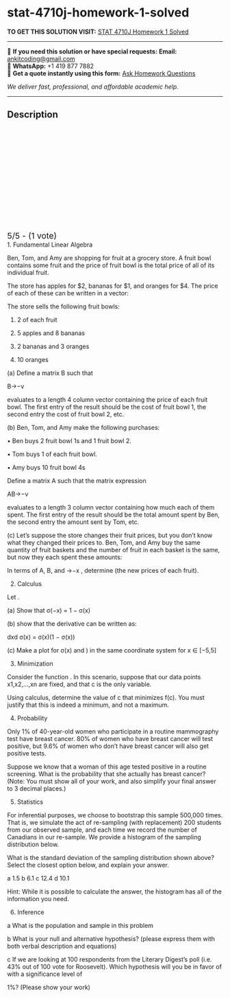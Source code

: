 # stat-4710j-homework-1-solved
**TO GET THIS SOLUTION VISIT:** [STAT 4710J Homework 1 Solved](https://www.ankitcodinghub.com/product/homework-1-stat-4710j-solved/)


---

📩 **If you need this solution or have special requests:** **Email:** ankitcoding@gmail.com  
📱 **WhatsApp:** +1 419 877 7882  
📄 **Get a quote instantly using this form:** [Ask Homework Questions](https://www.ankitcodinghub.com/services/ask-homework-questions/)

*We deliver fast, professional, and affordable academic help.*

---

<h2>Description</h2>



<div class="kk-star-ratings kksr-auto kksr-align-center kksr-valign-top" data-payload="{&quot;align&quot;:&quot;center&quot;,&quot;id&quot;:&quot;126186&quot;,&quot;slug&quot;:&quot;default&quot;,&quot;valign&quot;:&quot;top&quot;,&quot;ignore&quot;:&quot;&quot;,&quot;reference&quot;:&quot;auto&quot;,&quot;class&quot;:&quot;&quot;,&quot;count&quot;:&quot;1&quot;,&quot;legendonly&quot;:&quot;&quot;,&quot;readonly&quot;:&quot;&quot;,&quot;score&quot;:&quot;5&quot;,&quot;starsonly&quot;:&quot;&quot;,&quot;best&quot;:&quot;5&quot;,&quot;gap&quot;:&quot;4&quot;,&quot;greet&quot;:&quot;Rate this product&quot;,&quot;legend&quot;:&quot;5\/5 - (1 vote)&quot;,&quot;size&quot;:&quot;24&quot;,&quot;title&quot;:&quot;STAT 4710J  Homework 1 Solved&quot;,&quot;width&quot;:&quot;138&quot;,&quot;_legend&quot;:&quot;{score}\/{best} - ({count} {votes})&quot;,&quot;font_factor&quot;:&quot;1.25&quot;}">

<div class="kksr-stars">

<div class="kksr-stars-inactive">
            <div class="kksr-star" data-star="1" style="padding-right: 4px">


<div class="kksr-icon" style="width: 24px; height: 24px;"></div>
        </div>
            <div class="kksr-star" data-star="2" style="padding-right: 4px">


<div class="kksr-icon" style="width: 24px; height: 24px;"></div>
        </div>
            <div class="kksr-star" data-star="3" style="padding-right: 4px">


<div class="kksr-icon" style="width: 24px; height: 24px;"></div>
        </div>
            <div class="kksr-star" data-star="4" style="padding-right: 4px">


<div class="kksr-icon" style="width: 24px; height: 24px;"></div>
        </div>
            <div class="kksr-star" data-star="5" style="padding-right: 4px">


<div class="kksr-icon" style="width: 24px; height: 24px;"></div>
        </div>
    </div>

<div class="kksr-stars-active" style="width: 138px;">
            <div class="kksr-star" style="padding-right: 4px">


<div class="kksr-icon" style="width: 24px; height: 24px;"></div>
        </div>
            <div class="kksr-star" style="padding-right: 4px">


<div class="kksr-icon" style="width: 24px; height: 24px;"></div>
        </div>
            <div class="kksr-star" style="padding-right: 4px">


<div class="kksr-icon" style="width: 24px; height: 24px;"></div>
        </div>
            <div class="kksr-star" style="padding-right: 4px">


<div class="kksr-icon" style="width: 24px; height: 24px;"></div>
        </div>
            <div class="kksr-star" style="padding-right: 4px">


<div class="kksr-icon" style="width: 24px; height: 24px;"></div>
        </div>
    </div>
</div>


<div class="kksr-legend" style="font-size: 19.2px;">
            5/5 - (1 vote)    </div>
    </div>
1. Fundamental Linear Algebra

Ben, Tom, and Amy are shopping for fruit at a grocery store. A fruit bowl contains some fruit and the price of fruit bowl is the total price of all of its individual fruit.

The store has apples for $2, bananas for $1, and oranges for $4. The price of each of these can be written in a vector:

The store sells the following fruit bowls:

1. 2 of each fruit

2. 5 apples and 8 bananas

3. 2 bananas and 3 oranges

4. 10 oranges

(a) Define a matrix B such that

B→−v

evaluates to a length 4 column vector containing the price of each fruit bowl. The first entry of the result should be the cost of fruit bowl 1, the second entry the cost of fruit bowl 2, etc.

(b) Ben, Tom, and Amy make the following purchases:

• Ben buys 2 fruit bowl 1s and 1 fruit bowl 2.

• Tom buys 1 of each fruit bowl.

• Amy buys 10 fruit bowl 4s

Define a matrix A such that the matrix expression

AB→−v

evaluates to a length 3 column vector containing how much each of them spent. The first entry of the result should be the total amount spent by Ben, the second entry the amount sent by Tom, etc.

(c) Let’s suppose the store changes their fruit prices, but you don’t know what they changed their prices to. Ben, Tom, and Amy buy the same quantity of fruit baskets and the number of fruit in each basket is the same, but now they each spent these amounts:

In terms of A, B, and →−x , determine (the new prices of each fruit).

2. Calculus

Let .

(a) Show that σ(−x) = 1 − σ(x)

(b) show that the derivative can be written as:

dxd σ(x) = σ(x)(1 − σ(x))

(c) Make a plot for σ(x) and ) in the same coordinate system for x ∈ [−5,5]

3. Minimization

Consider the function . In this scenario, suppose that our data points x1,x2,…,xn are fixed, and that c is the only variable.

Using calculus, determine the value of c that minimizes f(c). You must justify that this is indeed a minimum, and not a maximum.

4. Probability

Only 1% of 40-year-old women who participate in a routine mammography test have breast cancer. 80% of women who have breast cancer will test positive, but 9.6% of women who don’t have breast cancer will also get positive tests.

Suppose we know that a woman of this age tested positive in a routine screening. What is the probability that she actually has breast cancer? (Note: You must show all of your work, and also simplify your final answer to 3 decimal places.)

5. Statistics

For inferential purposes, we choose to bootstrap this sample 500,000 times. That is, we simulate the act of re-sampling (with replacement) 200 students from our observed sample, and each time we record the number of Canadians in our re-sample. We provide a histogram of the sampling distribution below.

What is the standard deviation of the sampling distribution shown above? Select the closest option below, and explain your answer.

a 1.5 b 6.1 c 12.4 d 10.1

Hint: While it is possible to calculate the answer, the histogram has all of the information you need.

6. Inference

a What is the population and sample in this problem

b What is your null and alternative hypothesis? (please express them with both verbal description and equations)

c If we are looking at 100 respondents from the Literary Digest’s poll (i.e. 43% out of 100 vote for Roosevelt). Which hypothesis will you be in favor of with a significance level of

1%? (Please show your work)

